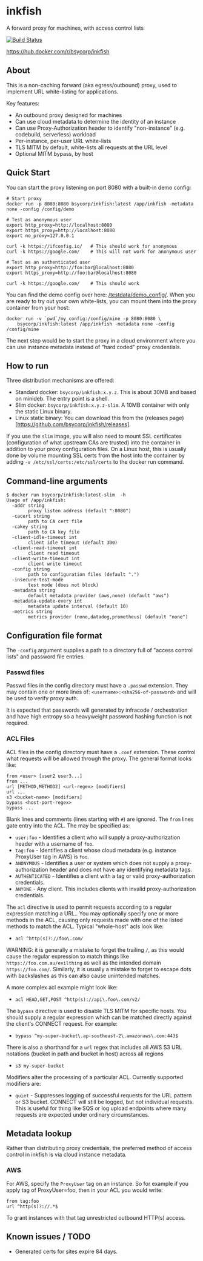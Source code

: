 # inkfish
A forward proxy for machines, with access control lists

[![Build Status](https://travis-ci.org/bsycorp/inkfish.svg?branch=master)](https://travis-ci.org/bsycorp/inkfish)

https://hub.docker.com/r/bsycorp/inkfish

## About

This is a non-caching forward (aka egress/outbound) proxy, used to implement URL 
white-listing for applications. 

Key features:

* An outbound proxy designed for machines
* Can use cloud metadata to determine the identity of an instance
* Can use Proxy-Authorization header to identify "non-instance" (e.g. codebuild, serverless) workload
* Per-instance, per-user URL white-lists
* TLS MITM by default, white-lists all requests at the URL level
* Optional MITM bypass, by host

## Quick Start

You can start the proxy listening on port 8080 with a built-in demo config:

```shell
# Start proxy
docker run -p 8080:8080 bsycorp/inkfish:latest /app/inkfish -metadata none -config /config/demo

# Test as anonymous user
export http_proxy=http://localhost:8080
export https_proxy=http://localhost:8080
export no_proxy=127.0.0.1

curl -k https://ifconfig.io/   # This should work for anonymous
curl -k https://google.com/    # This will not work for anonymous user

# Test as an authenticated user
export http_proxy=http://foo:bar@localhost:8080
export https_proxy=http://foo:bar@localhost:8080

curl -k https://google.com/    # This should work
```

You can find the demo config over here: [/testdata/demo_config/](/testdata/demo_config/). When you are ready to 
try out your own white-lists, you can mount them into the proxy container from your host:

```shell
docker run -v `pwd`/my_config:/config/mine -p 8080:8080 \
    bsycorp/inkfish:latest /app/inkfish -metadata none -config /config/mine
```

The next step would be to start the proxy in a cloud environment where you can use instance 
metadata instead of "hard coded" proxy credentials.

## How to run

Three distribution mechanisms are offered:

* Standard docker: `bsycorp/inkfish:x.y.z`. This is about 30MB and based on minideb. The entry point is a shell.
* Slim docker: `bsycorp/inkfish:x.y.z-slim`. A 10MB container with only the static Linux binary. 
* Linux static binary: You can download this from the (releases page)[https://github.com/bsycorp/inkfish/releases].

If you use the `slim` image, you will also need to mount SSL certificates (configuration of what upstream CAs
are trusted) into the container in addition to your proxy configuration files.  On a Linux host, this is usually
done by volume mounting SSL certs from the host into the container by adding  `-v /etc/ssl/certs:/etc/ssl/certs` 
to the docker run command.

## Command-line arguments

```shell
$ docker run bsycorp/inkfish:latest-slim  -h
Usage of /app/inkfish:
  -addr string
    	proxy listen address (default ":8080")
  -cacert string
    	path to CA cert file
  -cakey string
    	path to CA key file
  -client-idle-timeout int
    	client idle timeout (default 300)
  -client-read-timeout int
    	client read timeout
  -client-write-timeout int
    	client write timeout
  -config string
    	path to configuration files (default ".")
  -insecure-test-mode
    	test mode (does not block)
  -metadata string
    	default metadata provider (aws,none) (default "aws")
  -metadata-update-every int
    	metadata update interval (default 10)
  -metrics string
    	metrics provider (none,datadog,prometheus) (default "none")
```


## Configuration file format

The `-config` argument supplies a path to a directory full of "access control lists" and password file
entries.

### Passwd files

Passwd files in the config directory must have a `.passwd` extension. They may contain one or more 
lines of: `<username>:<sha256-of-password>` and will be used to verify proxy auth.

It is expected that passwords will generated by infracode / orchestration and have high entropy so
a heavyweight password hashing function is not required.

### ACL Files

ACL files in the config directory must have a `.conf` extension. These control what requests will 
be allowed through the proxy. The general format looks like:

```
from <user> [user2 user3...]
from ...
url [METHOD,METHOD2] <url-regex> [modifiers]
url ...
s3 <bucket-name> [modifiers]
bypass <host-port-regex>
bypass ...
```

Blank lines and comments (lines starting with `#`) are ignored. The `from` lines gate entry into the ACL.
The <user> may be specified as:

* `user:foo` - Identifies a client who will supply a proxy-authorization header with a username of `foo`.
* `tag:foo` - Identifies a client whose cloud metadata (e.g. instance ProxyUser tag in AWS) is `foo`.
* `ANONYMOUS` - Identifies a user or system which does not supply a proxy-authorization header and
               does not have any identifying metadata tags.
* `AUTHENTICATED` - Identifies a client with a tag or valid proxy-authorization credentials.
* `ANYONE` - Any client. This includes clients with invalid proxy-authorization credentials.

The `acl` directive is used to permit requests according to a regular expression matching a URL.. You
may optionally specify one or more methods in the ACL, causing only requests made with one of the listed
methods to match the ACL. Typical "whole-host" acls look like:

* `acl ^http(s)?://foo\.com/`

WARNING: it is generally a mistake to forget the trailing `/`, as this would cause the regular expression
to match things like `https://foo.com.au/evilthing` as well as the intended domain `https://foo.com/`.
Similarly, it is usually a mistake to forget to escape dots with backslashes as this can also cause
unintended matches.

A more complex acl example might look like:

* `acl HEAD,GET,POST ^http(s)://api\.foo\.com/v2/`

The `bypass` directive is used to disable TLS MITM for specific hosts. You should supply a regular
expression which can be matched directly against the client's CONNECT request. For example:

* `bypass ^my-super-bucket\.ap-southeast-2\.amazonaws\.com:443$`

There is also a shorthand for a `url` regex that includes all AWS S3 URL notations
 (bucket in path and bucket in host) across all regions

* `s3 my-super-bucket`

Modifiers alter the processing of a particular ACL. Currently supported modifiers are:

* `quiet` - Suppresses logging of successful requests for the URL pattern or S3 bucket. CONNECT will
  still be logged, but not individual requests. This is useful for thing like SQS or log upload 
  endpoints where many requests are expected under ordinary circumstances.

## Metadata lookup

Rather than distributing proxy credentials, the preferred method of access control in inkfish is via
cloud instance metadata.

### AWS

For AWS, specify the `ProxyUser` tag on an instance. So for example if you apply tag of ProxyUser=foo,
then in your ACL you would write:

```
from tag:foo
url ^http(s)?://.*$
```

To grant instances with that tag unrestricted outbound HTTP(s) access.

## Known issues / TODO

* Generated certs for sites expire 84 days. 

